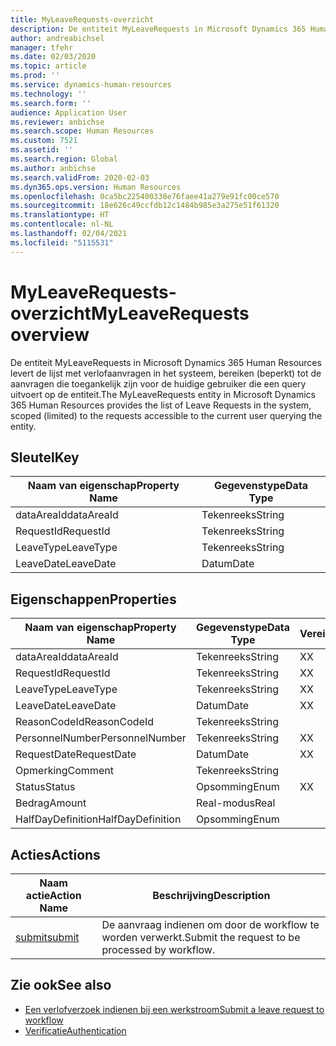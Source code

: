 ```yaml
---
title: MyLeaveRequests-overzicht
description: De entiteit MyLeaveRequests in Microsoft Dynamics 365 Human Resources levert de lijst met verlofaanvragen in het systeem, bereiken (beperkt) tot de aanvragen die toegankelijk zijn voor de huidige gebruiker die een query uitvoert op de entiteit.
author: andreabichsel
manager: tfehr
ms.date: 02/03/2020
ms.topic: article
ms.prod: ''
ms.service: dynamics-human-resources
ms.technology: ''
ms.search.form: ''
audience: Application User
ms.reviewer: anbichse
ms.search.scope: Human Resources
ms.custom: 7521
ms.assetid: ''
ms.search.region: Global
ms.author: anbichse
ms.search.validFrom: 2020-02-03
ms.dyn365.ops.version: Human Resources
ms.openlocfilehash: 0ca5bc225400338e76faee41a279e91fc00ce570
ms.sourcegitcommit: 18e626c49ccfdb12c1484b985e3a275e51f61320
ms.translationtype: HT
ms.contentlocale: nl-NL
ms.lasthandoff: 02/04/2021
ms.locfileid: "5115531"
---
```

# <a name="myleaverequests-overview"></a><span data-ttu-id="c5639-103">MyLeaveRequests-overzicht</span><span class="sxs-lookup"><span data-stu-id="c5639-103">MyLeaveRequests overview</span></span>

<span data-ttu-id="c5639-104">De entiteit MyLeaveRequests in Microsoft Dynamics 365 Human Resources levert de lijst met verlofaanvragen in het systeem, bereiken (beperkt) tot de aanvragen die toegankelijk zijn voor de huidige gebruiker die een query uitvoert op de entiteit.</span><span class="sxs-lookup"><span data-stu-id="c5639-104">The MyLeaveRequests entity in Microsoft Dynamics 365 Human Resources provides the list of Leave Requests in the system, scoped (limited) to the requests accessible to the current user querying the entity.</span></span>

## <a name="key"></a><span data-ttu-id="c5639-105">Sleutel</span><span class="sxs-lookup"><span data-stu-id="c5639-105">Key</span></span>

  | <span data-ttu-id="c5639-106">Naam van eigenschap</span><span class="sxs-lookup"><span data-stu-id="c5639-106">Property Name</span></span> | <span data-ttu-id="c5639-107">Gegevenstype</span><span class="sxs-lookup"><span data-stu-id="c5639-107">Data Type</span></span> |
  |---------------|-----------|
  | <span data-ttu-id="c5639-108">dataAreaId</span><span class="sxs-lookup"><span data-stu-id="c5639-108">dataAreaId</span></span>    | <span data-ttu-id="c5639-109">Tekenreeks</span><span class="sxs-lookup"><span data-stu-id="c5639-109">String</span></span>    |
  | <span data-ttu-id="c5639-110">RequestId</span><span class="sxs-lookup"><span data-stu-id="c5639-110">RequestId</span></span>     | <span data-ttu-id="c5639-111">Tekenreeks</span><span class="sxs-lookup"><span data-stu-id="c5639-111">String</span></span>    |
  | <span data-ttu-id="c5639-112">LeaveType</span><span class="sxs-lookup"><span data-stu-id="c5639-112">LeaveType</span></span>     | <span data-ttu-id="c5639-113">Tekenreeks</span><span class="sxs-lookup"><span data-stu-id="c5639-113">String</span></span>    |
  | <span data-ttu-id="c5639-114">LeaveDate</span><span class="sxs-lookup"><span data-stu-id="c5639-114">LeaveDate</span></span>     | <span data-ttu-id="c5639-115">Datum</span><span class="sxs-lookup"><span data-stu-id="c5639-115">Date</span></span>      |
  
## <a name="properties"></a><span data-ttu-id="c5639-116">Eigenschappen</span><span class="sxs-lookup"><span data-stu-id="c5639-116">Properties</span></span>

  | <span data-ttu-id="c5639-117">Naam van eigenschap</span><span class="sxs-lookup"><span data-stu-id="c5639-117">Property Name</span></span>     | <span data-ttu-id="c5639-118">Gegevenstype</span><span class="sxs-lookup"><span data-stu-id="c5639-118">Data Type</span></span> | <span data-ttu-id="c5639-119">Vereist</span><span class="sxs-lookup"><span data-stu-id="c5639-119">Required</span></span> |
  |-------------------|-----------|----------|
  | <span data-ttu-id="c5639-120">dataAreaId</span><span class="sxs-lookup"><span data-stu-id="c5639-120">dataAreaId</span></span>        | <span data-ttu-id="c5639-121">Tekenreeks</span><span class="sxs-lookup"><span data-stu-id="c5639-121">String</span></span>    | <span data-ttu-id="c5639-122">X</span><span class="sxs-lookup"><span data-stu-id="c5639-122">X</span></span>        |
  | <span data-ttu-id="c5639-123">RequestId</span><span class="sxs-lookup"><span data-stu-id="c5639-123">RequestId</span></span>         | <span data-ttu-id="c5639-124">Tekenreeks</span><span class="sxs-lookup"><span data-stu-id="c5639-124">String</span></span>    | <span data-ttu-id="c5639-125">X</span><span class="sxs-lookup"><span data-stu-id="c5639-125">X</span></span>        |
  | <span data-ttu-id="c5639-126">LeaveType</span><span class="sxs-lookup"><span data-stu-id="c5639-126">LeaveType</span></span>         | <span data-ttu-id="c5639-127">Tekenreeks</span><span class="sxs-lookup"><span data-stu-id="c5639-127">String</span></span>    | <span data-ttu-id="c5639-128">X</span><span class="sxs-lookup"><span data-stu-id="c5639-128">X</span></span>        |
  | <span data-ttu-id="c5639-129">LeaveDate</span><span class="sxs-lookup"><span data-stu-id="c5639-129">LeaveDate</span></span>         | <span data-ttu-id="c5639-130">Datum</span><span class="sxs-lookup"><span data-stu-id="c5639-130">Date</span></span>      | <span data-ttu-id="c5639-131">X</span><span class="sxs-lookup"><span data-stu-id="c5639-131">X</span></span>        |
  | <span data-ttu-id="c5639-132">ReasonCodeId</span><span class="sxs-lookup"><span data-stu-id="c5639-132">ReasonCodeId</span></span>      | <span data-ttu-id="c5639-133">Tekenreeks</span><span class="sxs-lookup"><span data-stu-id="c5639-133">String</span></span>    |          |
  | <span data-ttu-id="c5639-134">PersonnelNumber</span><span class="sxs-lookup"><span data-stu-id="c5639-134">PersonnelNumber</span></span>   | <span data-ttu-id="c5639-135">Tekenreeks</span><span class="sxs-lookup"><span data-stu-id="c5639-135">String</span></span>    | <span data-ttu-id="c5639-136">X</span><span class="sxs-lookup"><span data-stu-id="c5639-136">X</span></span>        |
  | <span data-ttu-id="c5639-137">RequestDate</span><span class="sxs-lookup"><span data-stu-id="c5639-137">RequestDate</span></span>       | <span data-ttu-id="c5639-138">Datum</span><span class="sxs-lookup"><span data-stu-id="c5639-138">Date</span></span>      | <span data-ttu-id="c5639-139">X</span><span class="sxs-lookup"><span data-stu-id="c5639-139">X</span></span>        |
  | <span data-ttu-id="c5639-140">Opmerking</span><span class="sxs-lookup"><span data-stu-id="c5639-140">Comment</span></span>           | <span data-ttu-id="c5639-141">Tekenreeks</span><span class="sxs-lookup"><span data-stu-id="c5639-141">String</span></span>    |          |
  | <span data-ttu-id="c5639-142">Status</span><span class="sxs-lookup"><span data-stu-id="c5639-142">Status</span></span>            | <span data-ttu-id="c5639-143">Opsomming</span><span class="sxs-lookup"><span data-stu-id="c5639-143">Enum</span></span>      | <span data-ttu-id="c5639-144">X</span><span class="sxs-lookup"><span data-stu-id="c5639-144">X</span></span>        |
  | <span data-ttu-id="c5639-145">Bedrag</span><span class="sxs-lookup"><span data-stu-id="c5639-145">Amount</span></span>            | <span data-ttu-id="c5639-146">Real-modus</span><span class="sxs-lookup"><span data-stu-id="c5639-146">Real</span></span>      |          |
  | <span data-ttu-id="c5639-147">HalfDayDefinition</span><span class="sxs-lookup"><span data-stu-id="c5639-147">HalfDayDefinition</span></span> | <span data-ttu-id="c5639-148">Opsomming</span><span class="sxs-lookup"><span data-stu-id="c5639-148">Enum</span></span>      |          |

## <a name="actions"></a><span data-ttu-id="c5639-149">Acties</span><span class="sxs-lookup"><span data-stu-id="c5639-149">Actions</span></span>

 | <span data-ttu-id="c5639-150">Naam actie</span><span class="sxs-lookup"><span data-stu-id="c5639-150">Action Name</span></span>                               | <span data-ttu-id="c5639-151">Beschrijving</span><span class="sxs-lookup"><span data-stu-id="c5639-151">Description</span></span>                                     |
 |-------------------------------------------|-------------------------------------------------|
 | [<span data-ttu-id="c5639-152">submit</span><span class="sxs-lookup"><span data-stu-id="c5639-152">submit</span></span>](hr-developer-api-myleaverequests-submit.md)   | <span data-ttu-id="c5639-153">De aanvraag indienen om door de workflow te worden verwerkt.</span><span class="sxs-lookup"><span data-stu-id="c5639-153">Submit the request to be processed by workflow.</span></span> |

## <a name="see-also"></a><span data-ttu-id="c5639-154">Zie ook</span><span class="sxs-lookup"><span data-stu-id="c5639-154">See also</span></span>

- [<span data-ttu-id="c5639-155">Een verlofverzoek indienen bij een werkstroom</span><span class="sxs-lookup"><span data-stu-id="c5639-155">Submit a leave request to workflow</span></span>](hr-developer-api-myleaverequests-submit.md)
- [<span data-ttu-id="c5639-156">Verificatie</span><span class="sxs-lookup"><span data-stu-id="c5639-156">Authentication</span></span>](hr-developer-api-authentication.md)